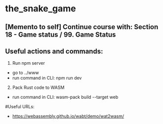 # the_snake_game

## [Memento to self] Continue course with: Section 18 - Game status / 99. Game Status

## Useful actions and commands:
1. Run npm server
- go to ../www
- run command in CLI: npm run dev

2. Pack Rust code to WASM
- run command in CLI: wasm-pack build --target web

#Useful URLs:
- https://webassembly.github.io/wabt/demo/wat2wasm/
